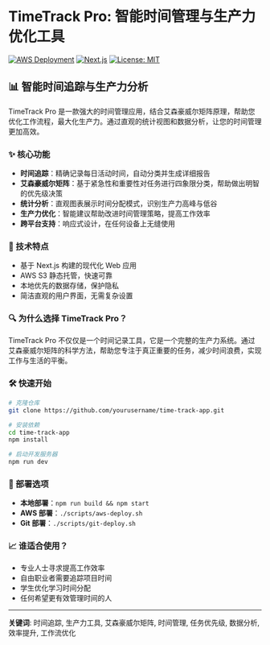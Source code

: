 # TimeTrack Pro: 智能时间管理与生产力优化工具

[![AWS Deployment](https://img.shields.io/badge/AWS-Deployed-orange)](https://aws.amazon.com)
[![Next.js](https://img.shields.io/badge/Next.js-Framework-blue)](https://nextjs.org)
[![License: MIT](https://img.shields.io/badge/License-MIT-yellow.svg)](https://opensource.org/licenses/MIT)

## 📊 智能时间追踪与生产力分析

TimeTrack Pro 是一款强大的时间管理应用，结合艾森豪威尔矩阵原理，帮助您优化工作流程，最大化生产力。通过直观的统计视图和数据分析，让您的时间管理更加高效。

### ✨ 核心功能

- **时间追踪**：精确记录每日活动时间，自动分类并生成详细报告
- **艾森豪威尔矩阵**：基于紧急性和重要性对任务进行四象限分类，帮助做出明智的优先级决策
- **统计分析**：直观图表展示时间分配模式，识别生产力高峰与低谷
- **生产力优化**：智能建议帮助改进时间管理策略，提高工作效率
- **跨平台支持**：响应式设计，在任何设备上无缝使用

### 🚀 技术特点

- 基于 Next.js 构建的现代化 Web 应用
- AWS S3 静态托管，快速可靠
- 本地优先的数据存储，保护隐私
- 简洁直观的用户界面，无需复杂设置

### 🔍 为什么选择 TimeTrack Pro？

TimeTrack Pro 不仅仅是一个时间记录工具，它是一个完整的生产力系统。通过艾森豪威尔矩阵的科学方法，帮助您专注于真正重要的任务，减少时间浪费，实现工作与生活的平衡。

### 🛠️ 快速开始

```bash
# 克隆仓库
git clone https://github.com/yourusername/time-track-app.git

# 安装依赖
cd time-track-app
npm install

# 启动开发服务器
npm run dev
```

### 📱 部署选项

- **本地部署**：`npm run build && npm start`
- **AWS 部署**：`./scripts/aws-deploy.sh`
- **Git 部署**：`./scripts/git-deploy.sh`

### 📈 谁适合使用？

- 专业人士寻求提高工作效率
- 自由职业者需要追踪项目时间
- 学生优化学习时间分配
- 任何希望更有效管理时间的人

---

**关键词**: 时间追踪, 生产力工具, 艾森豪威尔矩阵, 时间管理, 任务优先级, 数据分析, 效率提升, 工作流优化